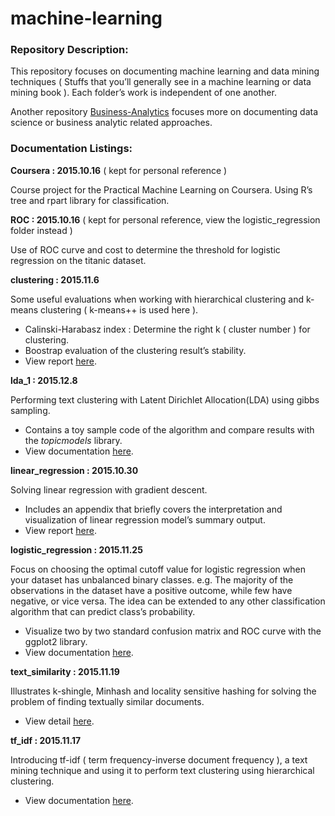 # machine-learning

### Repository Description:

This repository focuses on documenting machine learning and data mining techniques ( Stuffs that you’ll generally see in a machine learning or data mining book ). Each folder’s work is independent of one another. 

Another repository [Business-Analytics](https://github.com/ethen8181/Business-Analytics) focuses more on documenting data science or business analytic related approaches.

### Documentation Listings: 

**Coursera : 2015.10.16** ( kept for personal reference )

Course project for the Practical Machine Learning on Coursera. Using R’s tree and rpart library for classification.

**ROC : 2015.10.16** ( kept for personal reference, view the logistic_regression folder instead )

Use of ROC curve and cost to determine the threshold for logistic regression on the titanic dataset.

**clustering : 2015.11.6**

Some useful evaluations when working with hierarchical clustering and k-means clustering ( k-means++ is used here ).

- Calinski-Harabasz index : Determine the right k ( cluster number ) for clustering.
- Boostrap evaluation of the clustering result’s stability.
- View report [here](http://ethen8181.github.io/machine-learning/clustering/clustering.html).

**lda_1 : 2015.12.8** 

Performing text clustering with Latent Dirichlet Allocation(LDA) using gibbs sampling.

- Contains a toy sample code of the algorithm and compare results with the *topicmodels* library.
- View documentation [here](http://ethen8181.github.io/machine-learning/lda_1/lda_1.html).

**linear_regression : 2015.10.30**

Solving linear regression with gradient descent. 

- Includes an appendix that briefly covers the interpretation and visualization of linear regression model’s summary output.
- View report [here](http://ethen8181.github.io/machine-learning/linear_regression/linear_regession.html).

**logistic_regression : 2015.11.25** 

Focus on choosing the optimal cutoff value for logistic regression when your dataset has unbalanced binary classes. e.g. The majority of the observations in the dataset have a positive outcome, while few have negative, or vice versa. The idea can be extended to any other classification algorithm that can predict class’s probability.

- Visualize two by two standard confusion matrix and ROC curve with the ggplot2 library.
- View documentation [here](http://ethen8181.github.io/machine-learning/logistic_regression/logistic_regression.html).

**text_similarity : 2015.11.19** 

Illustrates k-shingle, Minhash and locality sensitive hashing for solving the problem of finding textually similar documents. 

- View detail [here](http://ethen8181.github.io/machine-learning/text_similarity/text_similarity.html).

**tf_idf : 2015.11.17** 

Introducing tf-idf ( term frequency-inverse document frequency ), a text mining technique and using it to perform text clustering using hierarchical clustering.
 
- View documentation [here](http://ethen8181.github.io/machine-learning/tf_idf/tf_idf.html).

